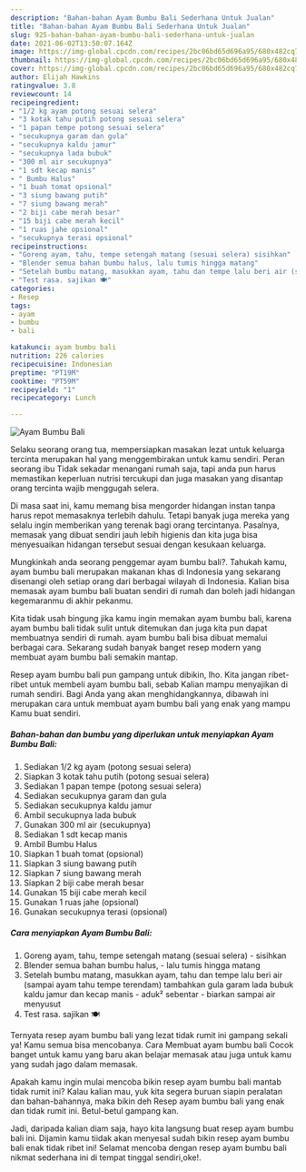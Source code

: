 ```yaml
---
description: "Bahan-bahan Ayam Bumbu Bali Sederhana Untuk Jualan"
title: "Bahan-bahan Ayam Bumbu Bali Sederhana Untuk Jualan"
slug: 925-bahan-bahan-ayam-bumbu-bali-sederhana-untuk-jualan
date: 2021-06-02T13:50:07.164Z
image: https://img-global.cpcdn.com/recipes/2bc06bd65d696a95/680x482cq70/ayam-bumbu-bali-foto-resep-utama.jpg
thumbnail: https://img-global.cpcdn.com/recipes/2bc06bd65d696a95/680x482cq70/ayam-bumbu-bali-foto-resep-utama.jpg
cover: https://img-global.cpcdn.com/recipes/2bc06bd65d696a95/680x482cq70/ayam-bumbu-bali-foto-resep-utama.jpg
author: Elijah Hawkins
ratingvalue: 3.8
reviewcount: 14
recipeingredient:
- "1/2 kg ayam potong sesuai selera"
- "3 kotak tahu putih potong sesuai selera"
- "1 papan tempe potong sesuai selera"
- "secukupnya garam dan gula"
- "secukupnya kaldu jamur"
- "secukupnya lada bubuk"
- "300 ml air secukupnya"
- "1 sdt kecap manis"
- " Bumbu Halus"
- "1 buah tomat opsional"
- "3 siung bawang putih"
- "7 siung bawang merah"
- "2 biji cabe merah besar"
- "15 biji cabe merah kecil"
- "1 ruas jahe opsional"
- "secukupnya terasi opsional"
recipeinstructions:
- "Goreng ayam, tahu, tempe setengah matang (sesuai selera) sisihkan"
- "Blender semua bahan bumbu halus, lalu tumis hingga matang"
- "Setelah bumbu matang, masukkan ayam, tahu dan tempe lalu beri air (sampai ayam tahu tempe terendam) tambahkan gula garam lada bubuk kaldu jamur dan kecap manis aduk² sebentar biarkan sampai air menyusut"
- "Test rasa. sajikan 🍽"
categories:
- Resep
tags:
- ayam
- bumbu
- bali

katakunci: ayam bumbu bali 
nutrition: 226 calories
recipecuisine: Indonesian
preptime: "PT19M"
cooktime: "PT59M"
recipeyield: "1"
recipecategory: Lunch

---
```



![Ayam Bumbu Bali](https://img-global.cpcdn.com/recipes/2bc06bd65d696a95/680x482cq70/ayam-bumbu-bali-foto-resep-utama.jpg)

Selaku seorang orang tua, mempersiapkan masakan lezat untuk keluarga tercinta merupakan hal yang menggembirakan untuk kamu sendiri. Peran seorang ibu Tidak sekadar menangani rumah saja, tapi anda pun harus memastikan keperluan nutrisi tercukupi dan juga masakan yang disantap orang tercinta wajib menggugah selera.

Di masa  saat ini, kamu memang bisa mengorder hidangan instan tanpa harus repot memasaknya terlebih dahulu. Tetapi banyak juga mereka yang selalu ingin memberikan yang terenak bagi orang tercintanya. Pasalnya, memasak yang dibuat sendiri jauh lebih higienis dan kita juga bisa menyesuaikan hidangan tersebut sesuai dengan kesukaan keluarga. 



Mungkinkah anda seorang penggemar ayam bumbu bali?. Tahukah kamu, ayam bumbu bali merupakan makanan khas di Indonesia yang sekarang disenangi oleh setiap orang dari berbagai wilayah di Indonesia. Kalian bisa memasak ayam bumbu bali buatan sendiri di rumah dan boleh jadi hidangan kegemaranmu di akhir pekanmu.

Kita tidak usah bingung jika kamu ingin memakan ayam bumbu bali, karena ayam bumbu bali tidak sulit untuk ditemukan dan juga kita pun dapat membuatnya sendiri di rumah. ayam bumbu bali bisa dibuat memalui berbagai cara. Sekarang sudah banyak banget resep modern yang membuat ayam bumbu bali semakin mantap.

Resep ayam bumbu bali pun gampang untuk dibikin, lho. Kita jangan ribet-ribet untuk membeli ayam bumbu bali, sebab Kalian mampu menyajikan di rumah sendiri. Bagi Anda yang akan menghidangkannya, dibawah ini merupakan cara untuk membuat ayam bumbu bali yang enak yang mampu Kamu buat sendiri.

<!--inarticleads1-->

##### Bahan-bahan dan bumbu yang diperlukan untuk menyiapkan Ayam Bumbu Bali:

1. Sediakan 1/2 kg ayam (potong sesuai selera)
1. Siapkan 3 kotak tahu putih (potong sesuai selera)
1. Sediakan 1 papan tempe (potong sesuai selera)
1. Sediakan secukupnya garam dan gula
1. Sediakan secukupnya kaldu jamur
1. Ambil secukupnya lada bubuk
1. Gunakan 300 ml air (secukupnya)
1. Sediakan 1 sdt kecap manis
1. Ambil  Bumbu Halus
1. Siapkan 1 buah tomat (opsional)
1. Siapkan 3 siung bawang putih
1. Siapkan 7 siung bawang merah
1. Siapkan 2 biji cabe merah besar
1. Gunakan 15 biji cabe merah kecil
1. Gunakan 1 ruas jahe (opsional)
1. Gunakan secukupnya terasi (opsional)




<!--inarticleads2-->

##### Cara menyiapkan Ayam Bumbu Bali:

1. Goreng ayam, tahu, tempe setengah matang (sesuai selera) - sisihkan
1. Blender semua bahan bumbu halus, - lalu tumis hingga matang
1. Setelah bumbu matang, masukkan ayam, tahu dan tempe lalu beri air (sampai ayam tahu tempe terendam) tambahkan gula garam lada bubuk kaldu jamur dan kecap manis - aduk² sebentar - biarkan sampai air menyusut
1. Test rasa. sajikan 🍽




Ternyata resep ayam bumbu bali yang lezat tidak rumit ini gampang sekali ya! Kamu semua bisa mencobanya. Cara Membuat ayam bumbu bali Cocok banget untuk kamu yang baru akan belajar memasak atau juga untuk kamu yang sudah jago dalam memasak.

Apakah kamu ingin mulai mencoba bikin resep ayam bumbu bali mantab tidak rumit ini? Kalau kalian mau, yuk kita segera buruan siapin peralatan dan bahan-bahannya, maka bikin deh Resep ayam bumbu bali yang enak dan tidak rumit ini. Betul-betul gampang kan. 

Jadi, daripada kalian diam saja, hayo kita langsung buat resep ayam bumbu bali ini. Dijamin kamu tiidak akan menyesal sudah bikin resep ayam bumbu bali enak tidak ribet ini! Selamat mencoba dengan resep ayam bumbu bali nikmat sederhana ini di tempat tinggal sendiri,oke!.

